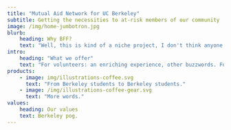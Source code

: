 ```yaml
---
title: "Mutual Aid Network for UC Berkeley"
subtitle: Getting the necessities to at-risk members of our community
image: /img/home-jumbotron.jpg
blurb:
    heading: Why BFF?
    text: "Well, this is kind of a niche project, I don't think anyone else is really doing this."
intro:
    heading: "What we offer"
    text: "For volunteers: an enriching experience, other buzzwords. For recipients: not having to spread the virus."
products:
    - image: img/illustrations-coffee.svg
      text: "From Berkeley students to Berkeley students."
    - image: /img/illustrations-coffee-gear.svg
      text: "More words."
values:
    heading: Our values
    text: Berkeley pog.
---
```


